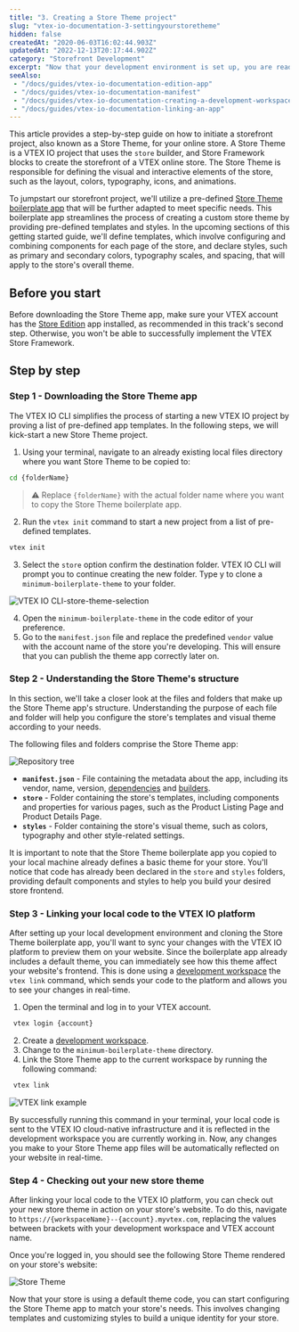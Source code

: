 ```yaml
---
title: "3. Creating a Store Theme project"
slug: "vtex-io-documentation-3-settingyourstoretheme"
hidden: false
createdAt: "2020-06-03T16:02:44.903Z"
updatedAt: "2022-12-13T20:17:44.902Z"
category: "Storefront Development"
excerpt: "Now that your development environment is set up, you are ready to dive in and create your very first Store Framework storefront."
seeAlso:
 - "/docs/guides/vtex-io-documentation-edition-app"
 - "/docs/guides/vtex-io-documentation-manifest"
 - "/docs/guides/vtex-io-documentation-creating-a-development-workspace"
 - "/docs/guides/vtex-io-documentation-linking-an-app"
---
```


This article provides a step-by-step guide on how to initiate a storefront project, also known as a Store Theme, for your online store. A Store Theme is a VTEX IO project that uses the `store` builder, and Store Framework blocks to create the storefront of a VTEX online store. The Store Theme is responsible for defining the visual and interactive elements of the store, such as the layout, colors, typography, icons, and animations.

To jumpstart our storefront project, we'll utilize a pre-defined [Store Theme boilerplate app](https://github.com/vtex-apps/store-theme) that will be further adapted to meet specific needs. This boilerplate app streamlines the process of creating a custom store theme by providing pre-defined templates and styles. In the upcoming sections of this getting started guide, we'll define templates, which involve configuring and combining components for each page of the store, and declare styles, such as primary and secondary colors, typography scales, and spacing, that will apply to the store's overall theme.

## Before you start

Before downloading the Store Theme app, make sure your VTEX account has the [Store Edition](https://developers.vtex.com/docs/guides/vtex-io-documentation-edition-app) app installed, as recommended in this track's second step. Otherwise, you won't be able to successfully implement the VTEX Store Framework.

## Step by step

### Step 1 - Downloading the Store Theme app

The VTEX IO CLI simplifies the process of starting a new VTEX IO project by proving a list of pre-defined app templates. In the following steps, we will kick-start a new Store Theme project.

1. Using your terminal, navigate to an already existing local files directory where you want Store Theme to be copied to:

 ```sh
 cd {folderName}
 ```

 > ⚠️ Replace `{folderName}` with the actual folder name where you want to copy the Store Theme boilerplate app.

2. Run the `vtex init` command to start a new project from a list of pre-defined templates.

 ```sh
 vtex init
 ```

3. Select the `store` option confirm the destination folder. VTEX IO CLI will prompt you to continue creating the new folder. Type y to clone a `minimum-boilerplate-theme` to your folder.

 ![VTEX IO CLI-store-theme-selection](https://cdn.jsdelivr.net/gh/vtexdocs/dev-portal-content@main/images/vtex-io-documentation-3-settingyourstoretheme-0.png)

4. Open the `minimum-boilerplate-theme` in the code editor of your preference.
5. Go to the `manifest.json` file and replace the predefined `vendor`  value with the account name of the store you're developing. This will ensure that you can publish the theme app correctly later on.

### Step 2 - Understanding the Store Theme's structure

In this section, we'll take a closer look at the files and folders that make up the Store Theme app's structure. Understanding the purpose of each file and folder will help you configure the store's templates and visual theme according to your needs.

The following files and folders comprise the Store Theme app:

![Repository tree](https://cdn.jsdelivr.net/gh/vtexdocs/dev-portal-content@main/images/vtex-io-documentation-3-settingyourstoretheme-1.png)

- **`manifest.json`** - File containing the metadata about the app, including its vendor, name, version, [dependencies](https://developers.vtex.com/docs/guides/vtex-io-documentation-dependencies/) and [builders](https://developers.vtex.com/docs/guides/vtex-io-documentation-builders/).
- **`store`** - Folder containing the store's templates, including components and properties for various pages, such as the Product Listing Page and Product Details Page.
- **`styles`** - Folder containing the store's visual theme, such as colors, typography and other style-related settings.

It is important to note that the Store Theme boilerplate app you copied to your local machine already defines a basic theme for your store. You'll notice that code has already been declared in the `store` and `styles` folders, providing default components and styles to help you build your desired store frontend.

### Step 3 - Linking your local code to the VTEX IO platform

After setting up your local development environment and cloning the Store Theme boilerplate app, you'll want to sync your changes with the VTEX IO platform to preview them on your website. Since the boilerplate app already includes a default theme, you can immediately see how this theme affect your website's frontend. This is done using a [development workspace](https://developers.vtex.com/docs/guides/vtex-io-documentation-creating-a-development-workspace) the `vtex link` command, which sends your code to the platform and allows you to see your changes in real-time.

1. Open the terminal and log in to your VTEX account.
```sh
 vtex login {account}
```

2. Create a [development workspace](https://developers.vtex.com/docs/guides/vtex-io-documentation-creating-a-development-workspace).
3. Change to the `minimum-boilerplate-theme` directory.
4. Link the Store Theme app to the current workspace by running the following command:

 ```sh
  vtex link
 ```

 ![VTEX link example](https://cdn.jsdelivr.net/gh/vtexdocs/dev-portal-content@main/images/vtex-io-documentation-3-settingyourstoretheme-2.png)

By successfully running this command in your terminal, your local code is sent to the VTEX IO cloud-native infrastructure and it is reflected in the development workspace you are currently working in. Now, any changes you make to your Store Theme app files will be automatically reflected on your website in real-time.

### Step 4 - Checking out your new store theme

After linking your local code to the VTEX IO platform, you can check out your new store theme in action on your store's website. To do this, navigate to `https://{workspaceName}--{account}.myvtex.com`, replacing the values between brackets with your development workspace and VTEX account name.

Once you're logged in, you should see the following Store Theme rendered on your store's website:

![Store Theme](https://cdn.jsdelivr.net/gh/vtexdocs/dev-portal-content@main/images/vtex-io-documentation-3-settingyourstoretheme-3.png)

Now that your store is using a default theme code, you can start configuring the Store Theme app to match your store's needs. This involves changing templates and customizing styles to build a unique identity for your store.
